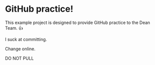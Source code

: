 GitHub practice!
================

This example project is designed to provide GitHub practice to the Dean Team. :thumbsup:

I suck at committing.

Change online. 

DO NOT PULL